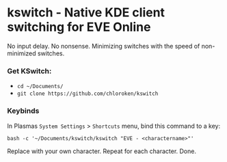 # kswitch - Native KDE client switching for EVE Online

No input delay. No nonsense. Minimizing switches with the speed of non-minimized switches.

### Get KSwitch:
- `cd ~/Documents/`
- `git clone https://github.com/chloroken/kswitch`

### Keybinds
In Plasmas `System Settings` > `Shortcuts` menu, bind this command to a key:

`bash -c '~/Documents/kswitch/kswitch "EVE - <charactername>"'`

Replace <charactername> with your own character. Repeat for each character. Done.
